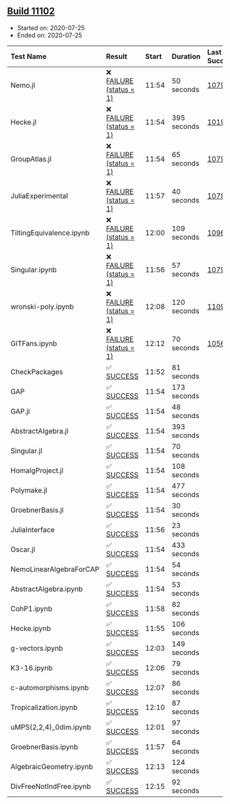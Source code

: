 ## [Build 11102](https://oscarci.mathematik.uni-kl.de/job/oscar/11102/)

* Started on: 2020-07-25
* Ended on: 2020-07-25

| Test Name    | Result | Start | Duration | Last Success | First Failure |
|:-------------|:-------|:------|:---------|:-------------|:--------------|
| Nemo.jl | ❌ [FAILURE (status = 1)](https://oscarci.mathematik.uni-kl.de/job/oscar/11102/artifact/logs/build-11102/Nemo.jl.log) | 11:54 | 50 seconds | [10790](https://oscarci.mathematik.uni-kl.de/job/oscar/10790/) | [10791](https://oscarci.mathematik.uni-kl.de/job/oscar/10791/) |
| Hecke.jl | ❌ [FAILURE (status = 1)](https://oscarci.mathematik.uni-kl.de/job/oscar/11102/artifact/logs/build-11102/Hecke.jl.log) | 11:54 | 395 seconds | [10197](https://oscarci.mathematik.uni-kl.de/job/oscar/10197/) | [10198](https://oscarci.mathematik.uni-kl.de/job/oscar/10198/) |
| GroupAtlas.jl | ❌ [FAILURE (status = 1)](https://oscarci.mathematik.uni-kl.de/job/oscar/11102/artifact/logs/build-11102/GroupAtlas.jl.log) | 11:54 | 65 seconds | [10790](https://oscarci.mathematik.uni-kl.de/job/oscar/10790/) | [10791](https://oscarci.mathematik.uni-kl.de/job/oscar/10791/) |
| JuliaExperimental | ❌ [FAILURE (status = 1)](https://oscarci.mathematik.uni-kl.de/job/oscar/11102/artifact/logs/build-11102/JuliaExperimental.log) | 11:57 | 40 seconds | [10790](https://oscarci.mathematik.uni-kl.de/job/oscar/10790/) | [10791](https://oscarci.mathematik.uni-kl.de/job/oscar/10791/) |
| TiltingEquivalence.ipynb | ❌ [FAILURE (status = 1)](https://oscarci.mathematik.uni-kl.de/job/oscar/11102/artifact/logs/build-11102/TiltingEquivalence.ipynb.log) | 12:00 | 109 seconds | [10962](https://oscarci.mathematik.uni-kl.de/job/oscar/10962/) | [10963](https://oscarci.mathematik.uni-kl.de/job/oscar/10963/) |
| Singular.ipynb | ❌ [FAILURE (status = 1)](https://oscarci.mathematik.uni-kl.de/job/oscar/11102/artifact/logs/build-11102/Singular.ipynb.log) | 11:56 | 57 seconds | [10790](https://oscarci.mathematik.uni-kl.de/job/oscar/10790/) | [10791](https://oscarci.mathematik.uni-kl.de/job/oscar/10791/) |
| wronski-poly.ipynb | ❌ [FAILURE (status = 1)](https://oscarci.mathematik.uni-kl.de/job/oscar/11102/artifact/logs/build-11102/wronski-poly.ipynb.log) | 12:08 | 120 seconds | [11095](https://oscarci.mathematik.uni-kl.de/job/oscar/11095/) | [11096](https://oscarci.mathematik.uni-kl.de/job/oscar/11096/) |
| GITFans.ipynb | ❌ [FAILURE (status = 1)](https://oscarci.mathematik.uni-kl.de/job/oscar/11102/artifact/logs/build-11102/GITFans.ipynb.log) | 12:12 | 70 seconds | [10566](https://oscarci.mathematik.uni-kl.de/job/oscar/10566/) | [10567](https://oscarci.mathematik.uni-kl.de/job/oscar/10567/) |
| CheckPackages | ✅ [SUCCESS](https://oscarci.mathematik.uni-kl.de/job/oscar/11102/artifact/logs/build-11102/CheckPackages.log) | 11:52 | 81 seconds |  |  |
| GAP | ✅ [SUCCESS](https://oscarci.mathematik.uni-kl.de/job/oscar/11102/artifact/logs/build-11102/GAP.log) | 11:54 | 173 seconds |  |  |
| GAP.jl | ✅ [SUCCESS](https://oscarci.mathematik.uni-kl.de/job/oscar/11102/artifact/logs/build-11102/GAP.jl.log) | 11:54 | 48 seconds |  |  |
| AbstractAlgebra.jl | ✅ [SUCCESS](https://oscarci.mathematik.uni-kl.de/job/oscar/11102/artifact/logs/build-11102/AbstractAlgebra.jl.log) | 11:54 | 393 seconds |  |  |
| Singular.jl | ✅ [SUCCESS](https://oscarci.mathematik.uni-kl.de/job/oscar/11102/artifact/logs/build-11102/Singular.jl.log) | 11:54 | 70 seconds |  |  |
| HomalgProject.jl | ✅ [SUCCESS](https://oscarci.mathematik.uni-kl.de/job/oscar/11102/artifact/logs/build-11102/HomalgProject.jl.log) | 11:54 | 108 seconds |  |  |
| Polymake.jl | ✅ [SUCCESS](https://oscarci.mathematik.uni-kl.de/job/oscar/11102/artifact/logs/build-11102/Polymake.jl.log) | 11:54 | 477 seconds |  |  |
| GroebnerBasis.jl | ✅ [SUCCESS](https://oscarci.mathematik.uni-kl.de/job/oscar/11102/artifact/logs/build-11102/GroebnerBasis.jl.log) | 11:54 | 30 seconds |  |  |
| JuliaInterface | ✅ [SUCCESS](https://oscarci.mathematik.uni-kl.de/job/oscar/11102/artifact/logs/build-11102/JuliaInterface.log) | 11:56 | 23 seconds |  |  |
| Oscar.jl | ✅ [SUCCESS](https://oscarci.mathematik.uni-kl.de/job/oscar/11102/artifact/logs/build-11102/Oscar.jl.log) | 11:54 | 433 seconds |  |  |
| NemoLinearAlgebraForCAP | ✅ [SUCCESS](https://oscarci.mathematik.uni-kl.de/job/oscar/11102/artifact/logs/build-11102/NemoLinearAlgebraForCAP.log) | 11:54 | 54 seconds |  |  |
| AbstractAlgebra.ipynb | ✅ [SUCCESS](https://oscarci.mathematik.uni-kl.de/job/oscar/11102/artifact/logs/build-11102/AbstractAlgebra.ipynb.log) | 11:54 | 53 seconds |  |  |
| CohP1.ipynb | ✅ [SUCCESS](https://oscarci.mathematik.uni-kl.de/job/oscar/11102/artifact/logs/build-11102/CohP1.ipynb.log) | 11:58 | 82 seconds |  |  |
| Hecke.ipynb | ✅ [SUCCESS](https://oscarci.mathematik.uni-kl.de/job/oscar/11102/artifact/logs/build-11102/Hecke.ipynb.log) | 11:55 | 106 seconds |  |  |
| g-vectors.ipynb | ✅ [SUCCESS](https://oscarci.mathematik.uni-kl.de/job/oscar/11102/artifact/logs/build-11102/g-vectors.ipynb.log) | 12:03 | 149 seconds |  |  |
| K3-16.ipynb | ✅ [SUCCESS](https://oscarci.mathematik.uni-kl.de/job/oscar/11102/artifact/logs/build-11102/K3-16.ipynb.log) | 12:06 | 79 seconds |  |  |
| c-automorphisms.ipynb | ✅ [SUCCESS](https://oscarci.mathematik.uni-kl.de/job/oscar/11102/artifact/logs/build-11102/c-automorphisms.ipynb.log) | 12:07 | 86 seconds |  |  |
| Tropicalization.ipynb | ✅ [SUCCESS](https://oscarci.mathematik.uni-kl.de/job/oscar/11102/artifact/logs/build-11102/Tropicalization.ipynb.log) | 12:10 | 87 seconds |  |  |
| uMPS(2,2,4)_0dim.ipynb | ✅ [SUCCESS](https://oscarci.mathematik.uni-kl.de/job/oscar/11102/artifact/logs/build-11102/uMPS-2-2-4-_0dim.ipynb.log) | 12:01 | 97 seconds |  |  |
| GroebnerBasis.ipynb | ✅ [SUCCESS](https://oscarci.mathematik.uni-kl.de/job/oscar/11102/artifact/logs/build-11102/GroebnerBasis.ipynb.log) | 11:57 | 64 seconds |  |  |
| AlgebraicGeometry.ipynb | ✅ [SUCCESS](https://oscarci.mathematik.uni-kl.de/job/oscar/11102/artifact/logs/build-11102/AlgebraicGeometry.ipynb.log) | 12:13 | 124 seconds |  |  |
| DivFreeNotIndFree.ipynb | ✅ [SUCCESS](https://oscarci.mathematik.uni-kl.de/job/oscar/11102/artifact/logs/build-11102/DivFreeNotIndFree.ipynb.log) | 12:15 | 92 seconds |  |  |
